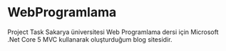 # WebProgramlama
Project Task
Sakarya üniversitesi Web Programlama dersi için Microsoft .Net Core 5 MVC kullanarak oluşturduğum blog sitesidir. 
